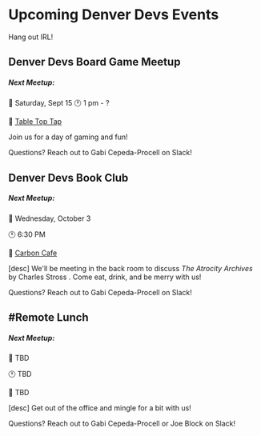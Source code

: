 # Upcoming Denver Devs Events

Hang out IRL!

## Denver Devs Board Game Meetup

##### Next Meetup: 

:date: Saturday, Sept 15
:clock1: 1 pm - ?

:round_pushpin: [Table Top Tap](https://goo.gl/maps/g6JnvGikQV32)

Join us for a day of gaming and fun! 

Questions? Reach out to Gabi Cepeda-Procell on Slack!


## Denver Devs Book Club

##### Next Meetup: 

:date: Wednesday, October 3

:clock1: 6:30 PM

:round_pushpin: [Carbon Cafe](https://goo.gl/maps/HnsowFoHKu72)

[desc]
We'll be meeting in the back room to discuss _The Atrocity Archives_ by Charles Stross . Come eat, drink, and be merry with us!

Questions? Reach out to Gabi Cepeda-Procell on Slack!


## #Remote Lunch

##### Next Meetup: 
:date: TBD

:clock1: TBD

:round_pushpin: TBD

[desc]
Get out of the office and mingle for a bit with us!

Questions? Reach out to Gabi Cepeda-Procell or Joe Block on Slack!
